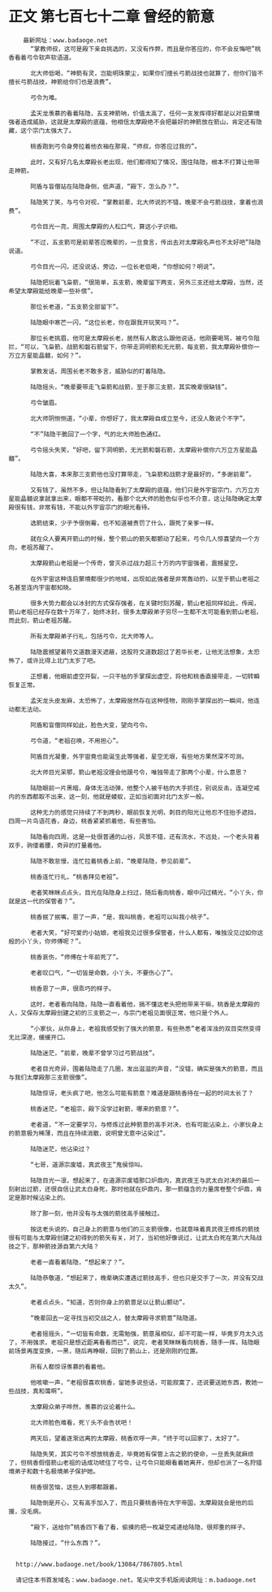 # 正文 第七百七十二章 曾经的箭意
        最新网址：www.badaoge.net
          “掌教师叔，这可是殿下亲自挑选的，又没有作弊，而且是你答应的，你不会反悔吧”桃香看着弓令软声软语道。
      
          北大师低喝，“神箭有灵，岂能明珠蒙尘，如果你们擅长弓箭战技也就算了，但你们皆不擅长弓箭战技，神箭给你们也是浪费”。
      
          弓令为难。
      
          孟天龙羡慕的看着陆隐，五支神箭呐，价值太高了，任何一支发挥得好都足以对启蒙境强者造成威胁，这就是太摩殿的底蕴，他相信太摩殿绝不会把最好的神箭放在箭山，肯定还有隐藏，这个宗门太强大了。
      
          桃香跑到弓令身旁拉着他衣袖在那晃，“师叔，你答应过我的”。
      
          此时，又有好几名太摩殿长老出现，他们都得知了情况，围住陆隐，根本不打算让他带走神箭。
      
          阿盾与盲僧站在陆隐身侧，低声道，“殿下，怎么办？”。
      
          陆隐笑了笑，与弓令对视，“掌教前辈，北大师说的不错，晚辈不会弓箭战技，拿着也浪费”。
      
          弓令目光一亮，周围太摩殿的人松口气，算这小子识相。
      
          “不过，五支箭可是前辈答应晚辈的，一旦食言，传出去对太摩殿名声也不太好吧”陆隐说道。
      
          弓令目光一闪，还没说话，旁边，一位长老低喝，“你想如何？明说”。
      
          陆隐把玩着飞枭箭，“很简单，五支箭，晚辈留下两支，另外三支还给太摩殿，当然，还希望太摩殿能给晚辈一些补偿”。
      
          那位长老道，“五支箭全部留下”。
      
          陆隐眼中寒芒一闪，“这位长老，你在跟我开玩笑吗？”。
      
          那位长老挑眉，他可是太摩殿长老，居然有人敢这么跟他说话，他刚要喝骂，被弓令阻拦，“可以，飞枭箭，战箭和磐石箭留下，你带走洞明箭和无光箭，每支箭，我太摩殿补偿你一万立方星能晶髓，如何？”。
      
          掌教发话，周围长老不敢多言，威胁似的盯着陆隐。
      
          陆隐摇头，“晚辈要带走飞枭箭和战箭，至于那三支箭，其实晚辈很缺钱”。
      
          弓令皱眉。
      
          北大师阴恻恻道，“小辈，你想好了，我太摩殿自成立至今，还没人敢说个不字”。
      
          “不”陆隐干脆回了一个字，气的北大师脸色通红。
      
          弓令摇头失笑，“好吧，留下洞明箭，无光箭和磐石箭，太摩殿补偿你六万立方星能晶髓”。
      
          陆隐大喜，本来那三支箭他也没打算带走，飞枭箭和战箭才是最好的，“多谢前辈”。
      
          又有钱了，虽然不多，但让陆隐看到了太摩殿的底蕴，他们只是外宇宙宗门，六万立方星能晶髓说拿就拿出来，眼都不带眨的，看那个北大师的脸色似乎也不介意，这让陆隐确定太摩殿很有钱，非常有钱，不能以外宇宙宗门的眼光看待。
      
          选箭结束，少子予很倒霉，也不知道被责罚了什么，跟死了亲爹一样。
      
          就在众人要离开箭山的时候，整个箭山的箭矢都颤动了起来，弓令几人惊喜望向一个方向，老祖苏醒了。
      
          太摩殿箭山老祖是一个传奇，曾灭杀过战力超三十万的内宇宙强者，震撼星空。
      
          在外宇宙这种连启蒙境都很少的地域，出现如此强者是非常轰动的，以至于箭山老祖之名甚至连内宇宙都知晓。
      
          很多大势力都会以冰封的方式保存强者，在关键时刻苏醒，箭山老祖同样如此，传闻，箭山老祖已经存在数十万年了，始终冰封，很多太摩殿弟子穷尽一生都不太可能看到箭山老祖，而此刻，箭山老祖苏醒。
      
          所有太摩殿弟子行礼，包括弓令，北大师等人。
      
          陆隐震撼望着符文道数漫天遮蔽，这股符文道数超过了若华长老，让他无法想象，太恐怖了，或许比得上北门太岁了吧。
      
          正想着，他眼前虚空开裂，一只干枯的手掌探出虚空，将他和桃香直接带走，一切转瞬恢复正常。
      
          孟天龙头皮发麻，太恐怖了，太摩殿居然存在这种怪物，刚刚手掌探出的一瞬间，他连动都无法动。
      
          阿盾和盲僧同样如此，脸色大变，望向弓令。
      
          弓令道，“老祖召唤，不用担心”。
      
          阿盾目光凝重，外宇宙竟也能诞生此等强者，星空无垠，有些地方果然深不可测。
      
          北大师目光呆鄂，箭山老祖没理会他跟弓令，唯独带走了那两个小辈，什么意思？
      
          陆隐眼前一片黑暗，身体无法动弹，他整个人被干枯的大手抓住，别说反击，连凝空戒内的东西都取不出来，这一刻，他就是蝼蚁，正如当初面对北门太岁一般。
      
          这种无力的感觉只持续了不到两秒，眼前恢复光明，刺目的阳光让他忍不住抬手遮挡，四周一片鸟语花香，身边，桃香紧紧抓着他，有些害怕。
      
          陆隐看向四周，这是一处很普通的山谷，风景不错，还有流水，不远处，一个老头背着双手，驹偻着腰，奇异的打量着他。
      
          陆隐不敢怠慢，连忙拉着桃香上前，“晚辈陆隐，参见前辈”。
      
          桃香连忙行礼，“桃香拜见老祖”。
      
          老者笑眯眯点点头，目光在陆隐身上扫过，随后看向桃香，眼中闪过精光，“小丫头，你就是这一代的保管者？”。
      
          桃香抿了抿嘴，恩了一声，“是，我叫桃香，老祖可以叫我小桃子”。
      
          老者大笑，“好可爱的小姑娘，老祖我见过很多保管者，什么人都有，唯独没见过如你这般的小丫头，你师傅呢？”。
      
          桃香哀伤，“师傅在十年前死了”。
      
          老者叹口气，“一切皆是命数，小丫头，不要伤心了”。
      
          桃香恩了一声，很乖巧的样子。
      
          这时，老者看向陆隐，陆隐一直看着他，搞不懂这老头把他带来干嘛，桃香是太摩殿的人，又保存太摩殿创建之初的三支箭之一，与宗门老祖见面很正常，他只是个外人。
      
          “小家伙，从你身上，老祖我感受到了强大的箭意，有些熟悉”老者浑浊的双目突然变得无比深邃，缓缓开口。
      
          陆隐迷茫，“前辈，晚辈不曾学习过弓箭战技”。
      
          老者目光奇异，围着陆隐走了几圈，发出滋滋的声音，“没错，确实是强大的箭意，而且与我们太摩殿那三支箭很像”。
      
          陆隐惊讶，老头疯了吧，他怎么可能有箭意？难道是跟桃香待在一起的时间太长了？
      
          桃香迷茫，“老祖宗，殿下没学过射箭，哪来的箭意？”。
      
          老者道，“不一定要学习，与修炼过此种箭意的高手对决，也有可能沾染上，小家伙身上的箭意极为稀薄，而且在持续消散，说明曾无意中沾染过”。
      
          陆隐迷茫，他沾染过？
      
          “七哥，道源宗废墟，真武夜王”鬼侯惊叫。
      
          陆隐目光一凛，想起来了，在道源宗废墟那口炉鼎内，真武夜王与武太白对决的最后一刻射出过箭，还很自信让武太白身死，那时他就在炉鼎内，那一箭蕴含的力量席卷整个炉鼎，肯定是那时候沾染上的。
      
          除了那一刻，他并没有与太强的箭技高手接触过。
      
          按这老头说的，自己身上的箭意与他们的三支箭很像，也就意味着真武夜王修炼的箭技很有可能与太摩殿创建之初得到的箭矢有关，对了，当初他好像说过，让武太白死在第六大陆战技之下，那种箭技源自第六大陆？
      
          老者一直看着陆隐，“想起来了？”。
      
          陆隐恭敬道，“想起来了，晚辈确实遭遇过箭技高手，但也只是交手了一次，并没有交战太久”。
      
          老者点点头，“知道，否则你身上的箭意足以让箭山颤动”。
      
          “晚辈回去一定寻找当初交战之人，替太摩殿寻求箭意”陆隐道。
      
          老者摇摇头，“一切皆有命数，无需勉强，箭意虽相似，却不可能一样，毕竟岁月太久远了，不用强求，老祖只是想近距离看看而已”，说完，老者笑眯眯看向桃香，随手一挥，陆隐眼前场景再度变换，一黑，随后再睁眼，回到了箭山上，还是刚刚的位置。
      
          所有人都惊讶羡慕的看着他。
      
          他咳嗽一声，“老祖很喜欢桃香，留她多说些话，可能寂寞了，还说要送她东西，教她一些战技，真和蔼啊”。
      
          太摩殿众弟子哗然，羡慕的议论着什么。
      
          北大师脸色难看，死丫头不会告状吧！
      
          两天后，望着逐渐远离的太摩殿，桃香欢呼一声，“终于可以回家了，太好了”。
      
          陆隐失笑，其实弓令不想放桃香走，毕竟她有保管上古之箭的使命，一旦丢失就麻烦了，但桃香假借箭山老祖的话成功唬住了弓令，让弓令只能眼看着她离开，但却也派了一名狩猎境弟子和数十名极境弟子保护她。
      
          桃香很苦恼，这些人到哪都跟着。
      
          陆隐倒是开心，又有高手加入了，而且只要桃香待在大宇帝国，太摩殿就会是他的后援，没毛病。
      
          “殿下，送给你”桃香四下看了看，偷摸的把一枚凝空戒递给陆隐，很郑重的样子。
      
          陆隐接过，“什么东西？”。
      
      
      http://www.badaoge.net/book/13084/7867805.html
      
      请记住本书首发域名：www.badaoge.net。笔尖中文手机版阅读网址：m.badaoge.net